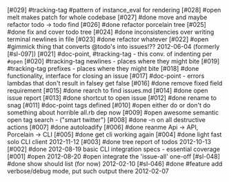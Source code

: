[#029]       #tracking-tag #pattern of instance_eval for rendering
[#028] #open melt makes patch for whole codebase
[#027]       #done move and maybe refactor todo -> todo find
[#026]       #done refactor porcelain tree
[#025]       #done fix and cover todo tree
[#024]       #done inconsistencies over writing terminal newlines in file
[#023]       #done refactor whatever
[#022] #open #gimmick thing that converts @todo's into issues!?? 2012-06-04
               (formerly [#sl-097])
[#021]       #doc-point, #tracking-tag - this conv. of indenting per `#open`
[#020]       #tracking-tag newlines - places where they might bite
[#019]       #tracking-tag prefixes - places where they might bite
[#018]       #done functionality, interface for closing an issue
[#017]       #doc-point - errors lambdas that don't result in falsey get false
[#016]       #done remove fixed field requirement
[#015]       #done rearch to find issues.md
[#014]       #done open issue report
[#013]       #done shortcut to open issue
[#012]       #done rename to snag
[#011]       #doc-point tags defined
[#010] #open either do or don't do something about horrible all.rb dep now
[#009] #open awesome semantic open tag search - ("smart twitter")
[#008]       #done -n on all destructive actions
[#007]       #done autoloadify
[#006]       #done reanme Api -> API, Porcelain -> CLI
[#005]       #done get cli working again
[#004]       #done light fast solo CLI client 2012-11-12
[#003]       #done tree report of todos 2012-10-13
[#002]       #done 2012-08-19 basic CLI integration specs - essential coverage
[#001]  #open 2012-08-20 #open integrate the 'issue-all' one-off
[#sl-048]    #done show should list (for now) 2012-02-10
[#sl-046]    #done #feature add verbose/debug mode, put such output there 2012-02-07